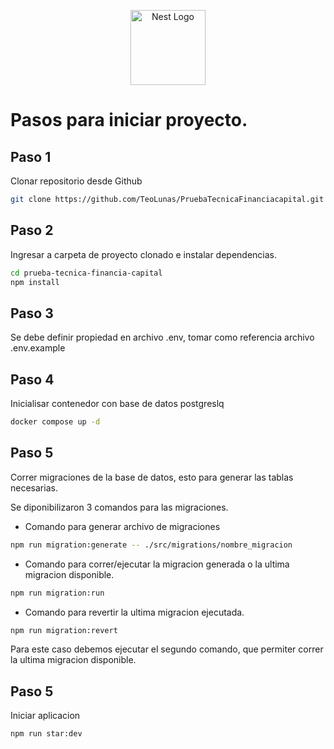 <p align="center">
  <a href="http://nestjs.com/" target="blank"><img src="https://nestjs.com/img/logo-small.svg" width="120" alt="Nest Logo" /></a>
</p>

# Pasos para iniciar proyecto.

## Paso 1

Clonar repositorio desde Github

```bash
git clone https://github.com/TeoLunas/PruebaTecnicaFinanciacapital.git
```

## Paso 2

Ingresar a carpeta de proyecto clonado e instalar dependencias.
```bash
cd prueba-tecnica-financia-capital
npm install
```

## Paso 3

Se debe definir propiedad en archivo .env, tomar como referencia archivo .env.example

## Paso 4
Inicialisar contenedor con base de datos postgreslq

```bash
docker compose up -d
```

## Paso 5

Correr migraciones de la base de datos, esto para generar las tablas necesarias.

Se diponibilizaron 3 comandos para las migraciones.

- Comando para generar archivo de migraciones

```bash
npm run migration:generate -- ./src/migrations/nombre_migracion
```

- Comando para correr/ejecutar la migracion generada o la ultima migracion disponible.
```bash
npm run migration:run
```

- Comando para revertir la ultima migracion ejecutada.
```bash
npm run migration:revert
```

Para este caso debemos ejecutar el segundo comando, que permiter correr la ultima migracion disponible.


## Paso 5

Iniciar aplicacion
```
npm run star:dev
```



